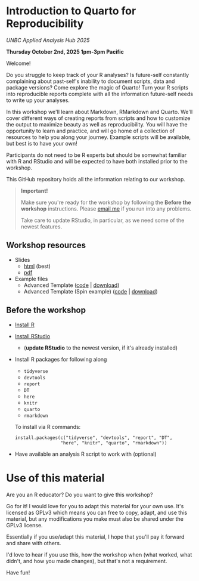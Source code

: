 # Introduction to Quarto for Reproducibility

*UNBC Applied Analysis Hub 2025*

**Thursday October 2nd, 2025 1pm-3pm Pacific**

Welcome! 

Do you struggle to keep track of your R analyses? Is future-self constantly complaining about past-self's inability to document scripts, data and package versions? Come explore the magic of Quarto! Turn your R scripts into reproducible reports complete with all the information future-self needs to write up your analyses.

In this workshop we'll learn about Markdown, RMarkdown and Quarto. We'll cover different ways of creating reports from scripts and how to customize the output to maximize beauty as well as reproducibility. You will have the opportunity to learn and practice, and will go home of a collection of resources to help you along your journey. Example scripts will be available, but best is to have your own!

Participants do not need to be R experts but should be somewhat familiar with R and RStudio and will be expected to have both installed prior to the workshop.

This GitHub repository holds all the information relating to our workshop.

> **Important!**
>
> Make sure you're ready for the workshop by following the **Before the workshop** instructions. Please [email me](mailto:sel@steffilazerte.ca) if you run into any problems.
>
> Take care to update RStudio, in particular, as we need some of the newest features.

## Workshop resources

- Slides
  - [html](https://steffilazerte.ca/intro_to_quarto/index.html) (best)
  - [pdf](https://steffilazerte.ca/intro_to_quarto/intro_to_quarto_sm.pdf)
- Example files
  - Advanced Template ([code](https://github.com/steffilazerte/intro_to_quarto/blob/main/example.qmd) | [download](https://steffilazerte.ca/intro_to_quarto/example.qmd))
  - Advanced Template (Spin example) ([code](https://github.com/steffilazerte/intro_to_quarto/blob/main/example_spin.R) | [download](https://steffilazerte.ca/intro_to_quarto/example_spin.R))


## Before the workshop

-   [Install R](https://muug.ca/mirror/cran/)

-   [Install RStudio](https://www.rstudio.com/products/rstudio/download/)

    -   (**update RStudio** to the newest version, if it's already installed)

-   Install R packages for following along

    -   `tidyverse`
    -   `devtools`
    -   `report`
    -   `DT`
    -   `here`
    -   `knitr`
    -   `quarto`
    -   `rmarkdown`

    To install via R commands:

    ```         
    install.packages(c("tidyverse", "devtools", "report", "DT", 
                     "here", "knitr", "quarto", "rmarkdown"))
    ```

-   Have available an analysis R script to work with (optional)

# Use of this material

Are you an R educator? Do you want to give this workshop?

Go for it! I would love for you to adapt this material for your own use. It's licensed as GPLv3 which means you can free to copy, adapt, and use this material, but any modifications you make must also be shared under the GPLv3 license.

Essentially if you use/adapt this material, I hope that you'll pay it forward and share with others.

I'd love to hear if you use this, how the workshop when (what worked, what didn't, and how you made changes), but that's not a requirement.

Have fun!